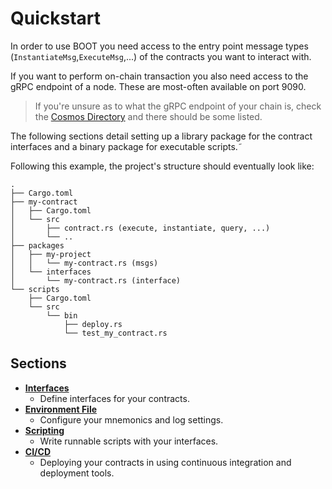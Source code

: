 # Quickstart

In order to use BOOT you need access to the entry point message types (`InstantiateMsg`,`ExecuteMsg`,...) of the contracts you want to interact with.

If you want to perform on-chain transaction you also need access to the gRPC endpoint of a node. These are most-often available on port 9090.

> If you're unsure as to what the gRPC endpoint of your chain is, check the [Cosmos Directory](https://cosmos.directory) and there should be some listed.

The following sections detail setting up a library package for the contract interfaces and a binary package for executable scripts.˜

Following this example, the project's structure should eventually look like:

```path
.
├── Cargo.toml
├── my-contract
│   ├── Cargo.toml
│   └── src
│       ├── contract.rs (execute, instantiate, query, ...)
│       └── ..
├── packages
│   ├── my-project
│   │   └── my-contract.rs (msgs)
│   └── interfaces
│       └── my-contract.rs (interface)
└── scripts
    ├── Cargo.toml
    └── src
        └── bin
            ├── deploy.rs
            └── test_my_contract.rs
```

## Sections
- **[Interfaces](./interfaces.md)**
    * Define interfaces for your contracts.
- **[Environment File](./env-variable.md)**
    * Configure your mnemonics and log settings.
- **[Scripting](./scripting.md)**
    * Write runnable scripts with your interfaces.
- **[CI/CD](./ci-cd.md)**
	* Deploying your contracts in using continuous integration and deployment tools.
